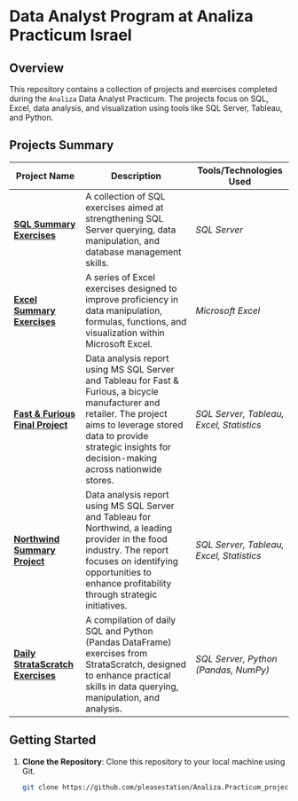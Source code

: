 # Data Analyst Program at Analiza Practicum Israel

## Overview

This repository contains a collection of projects and exercises completed during the `Analiza` Data Analyst Practicum. The projects focus on SQL, Excel, data analysis, and visualization using tools like SQL Server, Tableau, and Python.

## Projects Summary

| Project Name                                                                                                                                      | Description                                                                                                                                                                                                                   | Tools/Technologies Used                      |
|---------------------------------------------------------------------------------------------------------------------------------------------------|-------------------------------------------------------------------------------------------------------------------------------------------------------------------------------------------------------------------------------|----------------------------------------------|
| [**SQL Summary Exercises**](https://github.com/pleasestation/Analiza.Practicum_projects/tree/main/SQL.Summary_Exercises)                          | A collection of SQL exercises aimed at strengthening SQL Server querying, data manipulation, and database management skills.                                                                                                   | *SQL Server*                                 |
| [**Excel Summary Exercises**](https://github.com/pleasestation/Analiza.Practicum_projects/tree/main/EXCEL.Summary_Exercises)                      | A series of Excel exercises designed to improve proficiency in data manipulation, formulas, functions, and visualization within Microsoft Excel.                                                                               | *Microsoft Excel*                            |
| [**Fast & Furious Final Project**](https://github.com/pleasestation/Analiza.Practicum_projects/tree/main/DATA_ANALYSIS_FINAL_PROJECT_Fast.Furious) | Data analysis report using MS SQL Server and Tableau for Fast & Furious, a bicycle manufacturer and retailer. The project aims to leverage stored data to provide strategic insights for decision-making across nationwide stores. | *SQL Server, Tableau, Excel, Statistics*     |
| [**Northwind Summary Project**](https://github.com/pleasestation/Analiza.Practicum_projects/tree/main/DATA_ANALYSIS_SUMMARY_PROJECT.NORTHWIND)     | Data analysis report using MS SQL Server and Tableau for Northwind, a leading provider in the food industry. The report focuses on identifying opportunities to enhance profitability through strategic initiatives.               | *SQL Server, Tableau, Excel, Statistics*     |
| [**Daily StrataScratch Exercises**](https://github.com/pleasestation/Analiza.Practicum_projects/tree/main/SQL.Daily_Stratascratch.Exercises)       | A compilation of daily SQL and Python (Pandas DataFrame) exercises from StrataScratch, designed to enhance practical skills in data querying, manipulation, and analysis.                                                       | *SQL Server, Python (Pandas, NumPy)*         |

## Getting Started

1. **Clone the Repository**: Clone this repository to your local machine using Git.
   ```sh
   git clone https://github.com/pleasestation/Analiza.Practicum_projects.git
